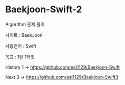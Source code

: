 # Baekjoon-Swift-2

Algorithm 문제 풀이

사이트 : BaekJoon

사용언어 : Swift

목표 : 1일 1커밋

History
1 -> https://github.com/esl1129/Baekjoon-Swift

Next
3 -> https://github.com/esl1129/Baekjoon-Swift3
